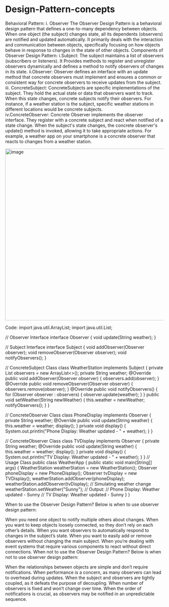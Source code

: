 # Design-Pattern-concepts
Behavioral Pattern: 
  i. Observer 
    The Observer Design Pattern is a behavioral design pattern that defines a one-to-many dependency between objects. When one object (the subject) changes state, all its dependents (observers) are notified and          updated automatically. It primarily deals with the interaction and communication between objects, specifically focusing on how objects behave in response to changes in the state of other objects.
    Components of Observer Design Pattern:
            i.Subject:
                The subject maintains a list of observers (subscribers or listeners).
                It Provides methods to register and unregister observers dynamically and defines a method to notify observers of changes in its state.
            ii.Observer:
                Observer defines an interface with an update method that concrete observers must implement and ensures a common or consistent way for concrete observers to receive updates from the subject. 
            iii. ConcreteSubject:
                ConcreteSubjects are specific implementations of the subject. They hold the actual state or data that observers want to track. When this state changes, concrete subjects notify their observers.
                For instance, if a weather station is the subject, specific weather stations in different locations would be concrete subjects.    
            iv.ConcreteObserver:
                Concrete Observer implements the observer interface. They register with a concrete subject and react when notified of a state change.
                When the subject's state changes, the concrete observer's update() method is invoked, allowing it to take appropriate actions.
                For example, a weather app on your smartphone is a concrete observer that reacts to changes from a weather station.   

        
                
<img width="1242" height="544" alt="image" src="https://github.com/user-attachments/assets/52a015f9-e464-4fd3-a6aa-35a4e6c45421" />

Code: 
import java.util.ArrayList;
import java.util.List;

// Observer Interface
interface Observer {
    void update(String weather);
}

// Subject Interface
interface Subject {
    void addObserver(Observer observer);
    void removeObserver(Observer observer);
    void notifyObservers();
}

// ConcreteSubject Class
class WeatherStation implements Subject {
    private List<Observer> observers = new ArrayList<>();
    private String weather;
    @Override
    public void addObserver(Observer observer) {
        observers.add(observer);
    }
    @Override
    public void removeObserver(Observer observer) {
        observers.remove(observer);
    }
    @Override
    public void notifyObservers() {
        for (Observer observer : observers) {
            observer.update(weather);
        }
    }
    public void setWeather(String newWeather) {
        this.weather = newWeather;
        notifyObservers();
    }
}

// ConcreteObserver Class
class PhoneDisplay implements Observer {
    private String weather;
    @Override
    public void update(String weather) {
        this.weather = weather;
        display();
    }
    private void display() {
        System.out.println("Phone Display: Weather updated - " + weather);
    }
}

// ConcreteObserver Class
class TVDisplay implements Observer {
    private String weather;
    @Override
    public void update(String weather) {
        this.weather = weather;
        display();
    }
    private void display() {
        System.out.println("TV Display: Weather updated - " + weather);
    }
}
// Usage Class
public class WeatherApp {
    public static void main(String[] args) {
        WeatherStation weatherStation = new WeatherStation();
        Observer phoneDisplay = new PhoneDisplay();
        Observer tvDisplay = new TVDisplay();
        weatherStation.addObserver(phoneDisplay);
        weatherStation.addObserver(tvDisplay);
        // Simulating weather change
        weatherStation.setWeather("Sunny");
        // Output:
        // Phone Display: Weather updated - Sunny
        // TV Display: Weather updated - Sunny
    }
}

When to use the Observer Design Pattern?
Below is when to use observer design pattern:

When you need one object to notify multiple others about changes.
When you want to keep objects loosely connected, so they don’t rely on each other’s details.
When you want observers to automatically respond to changes in the subject’s state.
When you want to easily add or remove observers without changing the main subject.
When you’re dealing with event systems that require various components to react without direct connections.
When not to use the Observer Design Pattern?
Below is when not to use observer design pattern:

When the relationships between objects are simple and don’t require notifications.
When performance is a concern, as many observers can lead to overhead during updates.
When the subject and observers are tightly coupled, as it defeats the purpose of decoupling.
When number of observers is fixed and won’t change over time.
When the order of notifications is crucial, as observers may be notified in an unpredictable sequence.

            
